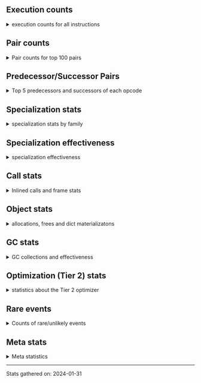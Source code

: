 ## Execution counts

<details>
<summary> execution counts for all instructions </summary>

|Name | Base Count | Head Count | Change | 
|---|---:|---:|---:|
| UNPACK_EX | 609,740 | 755,420 | 23.9% |
| LOAD_FAST_AND_CLEAR | 61,970,983 | 64,952,430 | 4.8% |
| CALL_TUPLE_1 | 24,170,285 | 25,009,577 | 3.5% |
| MAP_ADD | 34,856,906 | 35,885,329 | 3.0% |
| FOR_ITER | 116,341,800 | 119,633,082 | 2.8% |
| GET_YIELD_FROM_ITER | 20,204,856 | 20,719,864 | 2.5% |
| UNPACK_SEQUENCE | 302,787 | 310,202 | 2.4% |
| LOAD_ATTR_PROPERTY | 80,642,466 | 82,335,331 | 2.1% |
| BUILD_SET | 1,635,072 | 1,662,811 | 1.7% |
| CALL_ISINSTANCE | 882,574,072 | 896,065,207 | 1.5% |
| CALL_METHOD_DESCRIPTOR_NOARGS | 273,883,748 | 277,914,133 | 1.5% |
| JUMP_BACKWARD | 116,467,522 | 118,065,148 | 1.4% |
| MAKE_FUNCTION | 98,393,076 | 99,608,267 | 1.2% |
| LOAD_ATTR_NONDESCRIPTOR_WITH_VALUES | 146,770,586 | 148,536,170 | 1.2% |
| BUILD_MAP | 113,720,238 | 114,859,048 | 1.0% |
| BUILD_STRING | 51,376,965 | 51,890,064 | 1.0% |
| FORMAT_SIMPLE | 102,177,828 | 103,130,856 | 0.9% |
| UNPACK_SEQUENCE_TWO_TUPLE | 347,205,649 | 350,403,825 | 0.9% |
| TO_BOOL_ALWAYS_TRUE | 217,147,184 | 219,142,594 | 0.9% |
| LOAD_ATTR_MODULE | 494,468,410 | 498,785,672 | 0.9% |
| UNARY_NOT | 58,723,444 | 59,196,303 | 0.8% |
| TO_BOOL_STR | 72,456,436 | 73,037,129 | 0.8% |
| DICT_UPDATE | 65,566 | 66,088 | 0.8% |
| MAKE_CELL | 103,382,487 | 104,175,371 | 0.8% |
| GET_ITER | 698,619,666 | 703,909,472 | 0.8% |
| CALL_METHOD_DESCRIPTOR_FAST | 390,143,989 | 393,096,855 | 0.8% |
| BUILD_LIST | 318,846,243 | 321,243,085 | 0.8% |
| FOR_ITER_LIST | 635,814,418 | 640,463,038 | 0.7% |
| BUILD_TUPLE | 810,955,086 | 816,776,077 | 0.7% |
| LOAD_ATTR_METHOD_NO_DICT | 1,425,025,123 | 1,434,067,235 | 0.6% |
| FOR_ITER_GEN | 199,945,316 | 201,205,701 | 0.6% |
| LOAD_GLOBAL_BUILTIN | 4,293,189,733 | 4,319,962,897 | 0.6% |
| JUMP_BACKWARD_NO_INTERRUPT | 308,506,536 | 310,393,433 | 0.6% |
| LOAD_ATTR_SLOT | 1,631,553,056 | 1,641,350,916 | 0.6% |
| SET_ADD | 901,606 | 906,934 | 0.6% |
| LOAD_ATTR_NONDESCRIPTOR_NO_DICT | 81,684,775 | 82,158,136 | 0.6% |
| SWAP | 582,973,679 | 586,304,292 | 0.6% |
| SEND_GEN | 449,062,473 | 451,462,176 | 0.5% |
| YIELD_VALUE | 1,044,123,448 | 1,049,487,180 | 0.5% |
| LOAD_ATTR_CLASS | 99,179,367 | 98,678,391 | -0.5% |
| STORE_FAST_STORE_FAST | 1,733,695,343 | 1,725,277,290 | -0.5% |
| SET_FUNCTION_ATTRIBUTE | 89,767,433 | 90,192,301 | 0.5% |
| TO_BOOL_BOOL | 3,736,120,879 | 3,753,148,692 | 0.5% |
| RETURN_GENERATOR | 376,243,123 | 377,832,945 | 0.4% |
| UNARY_INVERT | 14,887,566 | 14,828,586 | -0.4% |
| COMPARE_OP | 136,111,158 | 136,643,439 | 0.4% |
| LOAD_GLOBAL_MODULE | 3,372,710,658 | 3,385,053,715 | 0.4% |
| EXTENDED_ARG | 386,122,657 | 387,524,173 | 0.4% |
| ENTER_EXECUTOR | 2,401,687,348 | 2,410,177,251 | 0.4% |
| TO_BOOL | 338,328,077 | 339,519,560 | 0.4% |
| COPY | 679,092,422 | 681,290,927 | 0.3% |
| LOAD_DEREF | 713,805,859 | 716,087,700 | 0.3% |
| COPY_FREE_VARS | 336,764,205 | 337,838,858 | 0.3% |
| RETURN_VALUE | 3,906,539,191 | 3,918,799,538 | 0.3% |
| CALL_PY_WITH_DEFAULTS | 217,276,359 | 217,944,769 | 0.3% |
| RESUME_CHECK | 6,376,327,304 | 6,395,778,291 | 0.3% |
| UNPACK_SEQUENCE_TUPLE | 444,455,606 | 443,131,404 | -0.3% |
| CALL_TYPE_1 | 309,878,498 | 310,767,072 | 0.3% |
| CALL_PY_EXACT_ARGS | 2,979,154,494 | 2,987,681,793 | 0.3% |
| INTERPRETER_EXIT | 1,958,722,983 | 1,964,159,139 | 0.3% |
| STORE_SUBSCR_DICT | 264,582,787 | 265,306,814 | 0.3% |
| POP_JUMP_IF_TRUE | 1,752,793,334 | 1,757,461,640 | 0.3% |
| POP_JUMP_IF_NOT_NONE | 632,951,589 | 634,583,701 | 0.3% |
| POP_TOP | 3,264,251,661 | 3,272,428,617 | 0.3% |
| TO_BOOL_NONE | 600,272,523 | 601,769,648 | 0.2% |
| DICT_MERGE | 36,043,777 | 36,133,092 | 0.2% |
| CALL_LIST_APPEND | 324,613,227 | 325,408,509 | 0.2% |
| POP_JUMP_IF_FALSE | 7,454,319,493 | 7,472,559,892 | 0.2% |
| CALL_BUILTIN_O | 868,086,840 | 870,089,723 | 0.2% |
| STORE_FAST_LOAD_FAST | 33,432,098 | 33,509,025 | 0.2% |
| LOAD_FAST | 27,380,739,251 | 27,440,043,598 | 0.2% |
| CLEANUP_THROW | 1,523 | 1,520 | -0.2% |
| STORE_FAST | 7,617,000,634 | 7,631,650,197 | 0.2% |
| BEFORE_WITH | 8,995,230 | 8,978,156 | -0.2% |
| END_FOR | 75,940,088 | 76,080,082 | 0.2% |
| CHECK_EXC_MATCH | 20,906,237 | 20,942,723 | 0.2% |
| END_SEND | 297,790,794 | 298,302,115 | 0.2% |
| POP_EXCEPT | 21,529,630 | 21,566,014 | 0.2% |
| PUSH_EXC_INFO | 21,529,779 | 21,566,163 | 0.2% |
| BINARY_OP_INPLACE_ADD_UNICODE | 7,812,000 | 7,824,720 | 0.2% |
| IS_OP | 698,060,102 | 699,188,099 | 0.2% |
| DELETE_FAST | 2,038,646 | 2,035,562 | -0.2% |
| PUSH_NULL | 1,231,428,202 | 1,233,213,343 | 0.1% |
| CALL_METHOD_DESCRIPTOR_FAST_WITH_KEYWORDS | 23,809,726 | 23,843,240 | 0.1% |
| JUMP_FORWARD | 513,110,349 | 513,818,383 | 0.1% |
| STORE_ATTR_SLOT | 1,417,230,802 | 1,419,170,344 | 0.1% |
| CALL_METHOD_DESCRIPTOR_O | 395,763,643 | 396,276,353 | 0.1% |
| RETURN_CONST | 1,897,309,151 | 1,899,694,593 | 0.1% |
| INSTRUMENTED_JUMP_BACKWARD | 9,996 | 9,984 | -0.1% |
| BINARY_SUBSCR_LIST_INT | 575,438,189 | 576,098,180 | 0.1% |
| INSTRUMENTED_FOR_ITER | 11,276 | 11,264 | -0.1% |
| CALL_BOUND_METHOD_EXACT_ARGS | 187,932,431 | 188,127,168 | 0.1% |
| CALL_KW | 243,449,437 | 243,699,594 | 0.1% |
| LOAD_FAST_LOAD_FAST | 6,190,495,526 | 6,196,648,130 | 0.1% |
| LIST_EXTEND | 36,568,968 | 36,602,129 | 0.1% |
| SET_UPDATE | 88,440 | 88,520 | 0.1% |
| INSTRUMENTED_POP_JUMP_IF_TRUE | 13,436 | 13,424 | -0.1% |
| LOAD_CONST | 7,100,697,362 | 7,106,895,596 | 0.1% |
| LOAD_FAST_CHECK | 10,962,062 | 10,953,663 | -0.1% |
| LIST_APPEND | 63,014,151 | 63,058,034 | 0.1% |
| COMPARE_OP_STR | 318,866,546 | 319,065,152 | 0.1% |
| CALL_BUILTIN_FAST | 928,575,122 | 929,142,450 | 0.1% |
| CALL | 1,106,167,453 | 1,106,814,828 | 0.1% |
| BUILD_CONST_KEY_MAP | 13,081,698 | 13,089,331 | 0.1% |
| TO_BOOL_INT | 187,201,097 | 187,097,843 | -0.1% |
| LOAD_SUPER_ATTR_METHOD | 120,948,415 | 120,888,220 | -0.0% |
| FOR_ITER_TUPLE | 328,352,243 | 328,512,974 | 0.0% |
| BINARY_SUBSCR | 506,721,671 | 506,965,526 | 0.0% |
| BINARY_SUBSCR_STR_INT | 473,175,231 | 473,401,300 | 0.0% |
| BINARY_SUBSCR_DICT | 611,803,558 | 612,090,611 | 0.0% |
| CALL_FUNCTION_EX | 186,678,460 | 186,765,957 | 0.0% |
| CONTAINS_OP | 1,010,415,898 | 1,010,813,113 | 0.0% |
| LOAD_ATTR_METHOD_WITH_VALUES | 2,019,603,538 | 2,020,389,903 | 0.0% |
| EXIT_INIT_CHECK | 89,024,191 | 88,990,866 | -0.0% |
| CALL_ALLOC_AND_ENTER_INIT | 91,307,151 | 91,273,826 | -0.0% |
| BINARY_OP | 665,254,032 | 665,013,700 | -0.0% |
| BINARY_OP_SUBTRACT_INT | 415,374,866 | 415,514,734 | 0.0% |
| CALL_BUILTIN_CLASS | 152,512,829 | 152,563,507 | 0.0% |
| CALL_INTRINSIC_1 | 155,754,563 | 155,805,395 | 0.0% |
| BINARY_OP_ADD_INT | 854,260,532 | 854,527,671 | 0.0% |
| STORE_ATTR_INSTANCE_VALUE | 1,068,062,443 | 1,067,788,955 | -0.0% |
| LOAD_ATTR_INSTANCE_VALUE | 4,449,198,092 | 4,448,122,152 | -0.0% |
| CALL_LEN | 366,792,476 | 366,867,632 | 0.0% |
| POP_JUMP_IF_NONE | 438,422,546 | 438,495,690 | 0.0% |
| LOAD_SUPER_ATTR | 18,345 | 18,342 | -0.0% |
| BINARY_SLICE | 281,669,219 | 281,713,304 | 0.0% |
| RESUME | 271,476 | 271,439 | -0.0% |
| FOR_ITER_RANGE | 86,996,447 | 86,986,114 | -0.0% |
| NOP | 935,750,120 | 935,647,716 | -0.0% |
| CALL_BUILTIN_FAST_WITH_KEYWORDS | 106,334,682 | 106,346,072 | 0.0% |
| STORE_DEREF | 91,016,084 | 91,025,823 | 0.0% |
| BINARY_SUBSCR_TUPLE_INT | 215,562,151 | 215,581,553 | 0.0% |
| BINARY_OP_SUBTRACT_FLOAT | 108,348,482 | 108,339,258 | -0.0% |
| BINARY_OP_ADD_FLOAT | 141,066,726 | 141,055,521 | -0.0% |
| LOAD_ATTR | 1,326,436,339 | 1,326,532,871 | 0.0% |
| COMPARE_OP_INT | 1,465,616,116 | 1,465,522,612 | -0.0% |
| IMPORT_FROM | 10,432,469 | 10,431,809 | -0.0% |
| STORE_SUBSCR_LIST_INT | 126,090,577 | 126,096,280 | 0.0% |
| COMPARE_OP_FLOAT | 181,195,442 | 181,187,542 | -0.0% |
| IMPORT_NAME | 9,412,937 | 9,413,292 | 0.0% |
| RAISE_VARARGS | 3,815,437 | 3,815,545 | 0.0% |
| WITH_EXCEPT_START | 184,306 | 184,301 | -0.0% |
| GET_AWAITABLE | 152,104,596 | 152,100,875 | -0.0% |
| LOAD_GLOBAL | 10,840,860 | 10,840,609 | -0.0% |
| TO_BOOL_LIST | 160,279,436 | 160,276,114 | -0.0% |
| STORE_SUBSCR | 176,834,102 | 176,830,744 | -0.0% |
| DELETE_ATTR | 5,736,132 | 5,736,030 | -0.0% |
| LOAD_SUPER_ATTR_ATTR | 3,709,872 | 3,709,929 | 0.0% |
| STORE_SLICE | 35,829,382 | 35,828,868 | -0.0% |
| BUILD_SLICE | 96,292,411 | 96,291,353 | -0.0% |
| SEND | 165,327,995 | 165,326,471 | -0.0% |
| BINARY_SUBSCR_GETITEM | 189,351,235 | 189,349,691 | -0.0% |
| DELETE_SUBSCR | 173,877,886 | 173,876,673 | -0.0% |
| LOAD_ATTR_WITH_HINT | 399,543,459 | 399,540,753 | -0.0% |
| RERAISE | 2,614,513 | 2,614,503 | -0.0% |
| BINARY_OP_MULTIPLY_INT | 175,051,556 | 175,050,936 | -0.0% |
| LOAD_ATTR_METHOD_LAZY_DICT | 59,272,368 | 59,272,172 | -0.0% |
| BEFORE_ASYNC_WITH | 3,005,926 | 3,005,920 | -0.0% |
| BINARY_OP_MULTIPLY_FLOAT | 267,963,831 | 267,964,252 | 0.0% |
| STORE_ATTR_WITH_HINT | 64,557,504 | 64,557,403 | -0.0% |
| CALL_STR_1 | 33,676,174 | 33,676,215 | 0.0% |
| STORE_ATTR | 67,200,420 | 67,200,370 | -0.0% |
| CONVERT_VALUE | 90,755,526 | 90,755,468 | -0.0% |
| UNARY_NEGATIVE | 157,245,542 | 157,245,527 | -0.0% |
| BINARY_OP_ADD_UNICODE | 91,373,466 | 91,373,460 | -0.0% |
| UNPACK_SEQUENCE_LIST | 140,831,694 | 140,831,692 | -0.0% |
| INSTRUMENTED_POP_JUMP_IF_FALSE | 19,465,840 | 19,465,840 | 0.0% |
| INSTRUMENTED_RESUME | 19,443,620 | 19,443,620 | 0.0% |
| INSTRUMENTED_RETURN_VALUE | 19,434,720 | 19,434,720 | 0.0% |
| LOAD_NAME | 13,239,120 | 13,239,120 | 0.0% |
| GET_ANEXT | 8,000,960 | 8,000,960 | 0.0% |
| END_ASYNC_FOR | 8,000,000 | 8,000,000 | 0.0% |
| GET_AITER | 8,000,000 | 8,000,000 | 0.0% |
| STORE_GLOBAL | 6,941,880 | 6,941,880 | 0.0% |
| STORE_NAME | 401,180 | 401,180 | 0.0% |
| LOAD_BUILD_CLASS | 20,080 | 20,080 | 0.0% |
| INSTRUMENTED_RETURN_CONST | 7,200 | 7,200 | 0.0% |
| LOAD_LOCALS | 3,860 | 3,860 | 0.0% |
| LOAD_FROM_DICT_OR_DEREF | 3,840 | 3,840 | 0.0% |
| DELETE_DEREF | 1,600 | 1,600 | 0.0% |
| DELETE_NAME | 900 | 900 | 0.0% |
| FORMAT_WITH_SPEC | 840 | 840 | 0.0% |
| INSTRUMENTED_POP_JUMP_IF_NONE | 720 | 720 | 0.0% |
| SETUP_ANNOTATIONS | 540 | 540 | 0.0% |
| INSTRUMENTED_JUMP_FORWARD | 400 | 400 | 0.0% |
| INSTRUMENTED_POP_JUMP_IF_NOT_NONE | 400 | 400 | 0.0% |
| CALL_INTRINSIC_2 | 80 | 80 | 0.0% |


</details>

## Pair counts

<details>
<summary> Pair counts for top 100 pairs </summary>

Not included in comparative output.


</details>

## Predecessor/Successor Pairs

<details>
<summary> Top 5 predecessors and successors of each opcode </summary>

Not included in comparative output.


</details>

## Specialization stats

<details>
<summary> specialization stats by family </summary>

### BINARY_OP

<details>
<summary> specialization stats for BINARY_OP family </summary>

|Kind | Base Count | Base Ratio | Head Count | Head Ratio | Change | 
|---|---:|---:|---:|---:|---:|
|     deferred | 712,073,143 | 26.1% | 711,832,934 | 26.1% | -0.0% |
|          hit | 2,011,949,688 | 73.8% | 2,012,348,739 | 73.8% | 0.0% |
|         miss | 49,301,771 | 1.8% | 49,301,813 | 1.8% | 0.0% |

| | Base Count | Base Ratio | Head Count | Head Ratio | Change | 
|---|---:|---:|---:|---:|---:|
| Success | 978,745 | 39.4% | 978,690 | 39.4% | -0.0% |
| Failure | 1,503,915 | 60.6% | 1,503,889 | 60.6% | -0.0% |

|Failure kind | Base Count | Base Ratio | Head Count | Head Ratio | Change | 
|---|---:|---:|---:|---:|---:|
| power | 4,808 | 0.3% | 4,794 | 0.3% | -0.3% |
| or | 17,602 | 1.2% | 17,566 | 1.2% | -0.2% |
| add other | 57,699 | 3.8% | 57,814 | 3.8% | 0.2% |
| subtract other | 12,620 | 0.8% | 12,640 | 0.8% | 0.2% |
| and int | 48,959 | 3.3% | 48,899 | 3.3% | -0.1% |
| true divide different types | 9,869 | 0.7% | 9,861 | 0.7% | -0.1% |
| true divide float | 5,124 | 0.3% | 5,122 | 0.3% | -0.0% |
| rshift | 15,534 | 1.0% | 15,528 | 1.0% | -0.0% |
| true divide other | 3,321 | 0.2% | 3,320 | 0.2% | -0.0% |
| floor divide | 32,176 | 2.1% | 32,168 | 2.1% | -0.0% |
| xor | 8,344 | 0.6% | 8,342 | 0.6% | -0.0% |
| lshift | 19,766 | 1.3% | 19,762 | 1.3% | -0.0% |
| add different types | 183,324 | 12.2% | 183,307 | 12.2% | -0.0% |
| multiply different types | 243,867 | 16.2% | 243,859 | 16.2% | -0.0% |
| subtract different types | 783,796 | 52.1% | 783,801 | 52.1% | 0.0% |
| remainder | 50,731 | 3.4% | 50,731 | 3.4% | 0.0% |
| multiply other | 4,120 | 0.3% | 4,120 | 0.3% | 0.0% |
| and other | 1,715 | 0.1% | 1,715 | 0.1% | 0.0% |
| and different types | 540 | 0.0% | 540 | 0.0% | 0.0% |


</details>

### BINARY_SLICE

<details>
<summary> specialization stats for BINARY_SLICE family </summary>


</details>

### BINARY_SUBSCR

<details>
<summary> specialization stats for BINARY_SUBSCR family </summary>

|Kind | Base Count | Base Ratio | Head Count | Head Ratio | Change | 
|---|---:|---:|---:|---:|---:|
|         miss | 4,757,518 | 0.2% | 4,760,705 | 0.2% | 0.1% |
|          hit | 2,060,572,846 | 80.1% | 2,061,760,630 | 80.1% | 0.1% |
|     deferred | 511,091,606 | 19.9% | 511,338,521 | 19.9% | 0.0% |

| | Base Count | Base Ratio | Head Count | Head Ratio | Change | 
|---|---:|---:|---:|---:|---:|
| Failure | 198,562 | 51.2% | 198,640 | 51.2% | 0.0% |
| Success | 189,021 | 48.8% | 189,070 | 48.8% | 0.0% |

|Failure kind | Base Count | Base Ratio | Head Count | Head Ratio | Change | 
|---|---:|---:|---:|---:|---:|
| tuple slice | 84 | 0.0% | 82 | 0.0% | -2.4% |
| other | 56,519 | 28.5% | 56,604 | 28.5% | 0.2% |
| buffer int | 16,780 | 8.5% | 16,777 | 8.4% | -0.0% |
| out of range | 72,699 | 36.6% | 72,697 | 36.6% | -0.0% |
| array int | 36,680 | 18.5% | 36,680 | 18.5% | 0.0% |
| list slice | 6,380 | 3.2% | 6,380 | 3.2% | 0.0% |
| sequence int | 4,280 | 2.2% | 4,280 | 2.2% | 0.0% |
| code complex parameters | 4,080 | 2.1% | 4,080 | 2.1% | 0.0% |
| buffer slice | 960 | 0.5% | 960 | 0.5% | 0.0% |
| string slice | 100 | 0.1% | 100 | 0.1% | 0.0% |


</details>

### CALL

<details>
<summary> specialization stats for CALL family </summary>

|Kind | Base Count | Base Ratio | Head Count | Head Ratio | Change | 
|---|---:|---:|---:|---:|---:|
|          hit | 8,525,482,699 | 86.6% | 8,560,597,110 | 86.6% | 0.4% |
|         miss | 213,034,552 | 2.2% | 213,723,321 | 2.2% | 0.3% |
|     deferred | 1,313,833,737 | 13.3% | 1,315,155,947 | 13.3% | 0.1% |
|        deopt | 22,840 | 0.0% | 22,840 | 0.0% | 0.0% |

| | Base Count | Base Ratio | Head Count | Head Ratio | Change | 
|---|---:|---:|---:|---:|---:|
| Success | 4,529,855 | 84.4% | 4,542,830 | 84.4% | 0.3% |
| Failure | 838,413 | 15.6% | 839,372 | 15.6% | 0.1% |

|Failure kind | Base Count | Base Ratio | Head Count | Head Ratio | Change | 
|---|---:|---:|---:|---:|---:|
| code complex parameters | 153,282 | 18.3% | 153,870 | 18.3% | 0.4% |
| class no vectorcall | 64,101 | 7.6% | 64,303 | 7.7% | 0.3% |
| method wrapper | 4,496 | 0.5% | 4,510 | 0.5% | 0.3% |
| meth descr varargs keywords | 17,918 | 2.1% | 17,958 | 2.1% | 0.2% |
| init not simple | 11,640 | 1.4% | 11,660 | 1.4% | 0.2% |
| meth descr varargs | 61,982 | 7.4% | 62,062 | 7.4% | 0.1% |
| init not python | 17,040 | 2.0% | 17,060 | 2.0% | 0.1% |
| bound method | 11,805 | 1.4% | 11,794 | 1.4% | -0.1% |
| other | 32,859 | 3.9% | 32,879 | 3.9% | 0.1% |
| cfunc noargs | 67,158 | 8.0% | 67,120 | 8.0% | -0.1% |
| cfunc varargs keywords | 27,889 | 3.3% | 27,878 | 3.3% | -0.0% |
| operator wrapper | 5,208 | 0.6% | 5,210 | 0.6% | 0.0% |
| cfunc varargs | 11,009 | 1.3% | 11,013 | 1.3% | 0.0% |
| class mutable | 50,629 | 6.0% | 50,646 | 6.0% | 0.0% |
| no dict | 100,540 | 12.0% | 100,560 | 12.0% | 0.0% |
| meth descr method fastcall keywords | 178,597 | 21.3% | 178,589 | 21.3% | -0.0% |
| cmethod | 11,040 | 1.3% | 11,040 | 1.3% | 0.0% |
| wrong number arguments | 9,520 | 1.1% | 9,520 | 1.1% | 0.0% |
| str | 1,700 | 0.2% | 1,700 | 0.2% | 0.0% |


</details>

### COMPARE_OP

<details>
<summary> specialization stats for COMPARE_OP family </summary>

|Kind | Base Count | Base Ratio | Head Count | Head Ratio | Change | 
|---|---:|---:|---:|---:|---:|
|         miss | 1,859,369 | 0.1% | 1,891,585 | 0.1% | 1.7% |
|     deferred | 137,656,851 | 6.5% | 138,218,567 | 6.6% | 0.4% |
|          hit | 1,963,818,735 | 93.4% | 1,963,883,721 | 93.4% | 0.0% |

| | Base Count | Base Ratio | Head Count | Head Ratio | Change | 
|---|---:|---:|---:|---:|---:|
| Failure | 215,352 | 68.7% | 217,533 | 68.7% | 1.0% |
| Success | 98,324 | 31.3% | 98,924 | 31.3% | 0.6% |

|Failure kind | Base Count | Base Ratio | Head Count | Head Ratio | Change | 
|---|---:|---:|---:|---:|---:|
| big int | 58,918 | 27.4% | 60,411 | 27.8% | 2.5% |
| set | 1,800 | 0.8% | 1,820 | 0.8% | 1.1% |
| bool | 4,792 | 2.2% | 4,840 | 2.2% | 1.0% |
| baseobject | 27,131 | 12.6% | 27,387 | 12.6% | 0.9% |
| different types | 49,802 | 23.1% | 50,106 | 23.0% | 0.6% |
| long float | 1,632 | 0.8% | 1,624 | 0.7% | -0.5% |
| other | 24,211 | 11.2% | 24,286 | 11.2% | 0.3% |
| string | 10,540 | 4.9% | 10,560 | 4.9% | 0.2% |
| tuple | 14,420 | 6.7% | 14,406 | 6.6% | -0.1% |
| float long | 15,686 | 7.3% | 15,673 | 7.2% | -0.1% |
| bytes | 3,320 | 1.5% | 3,320 | 1.5% | 0.0% |
| list | 3,100 | 1.4% | 3,100 | 1.4% | 0.0% |


</details>

### FOR_ITER

<details>
<summary> specialization stats for FOR_ITER family </summary>

|Kind | Base Count | Base Ratio | Head Count | Head Ratio | Change | 
|---|---:|---:|---:|---:|---:|
|     deferred | 251,660,610 | 18.4% | 254,974,492 | 18.5% | 1.3% |
|          hit | 1,112,972,116 | 81.4% | 1,119,005,386 | 81.3% | 0.5% |
|         miss | 138,136,308 | 10.1% | 138,162,441 | 10.0% | 0.0% |

| | Base Count | Base Ratio | Head Count | Head Ratio | Change | 
|---|---:|---:|---:|---:|---:|
| Failure | 159,904 | 5.7% | 162,963 | 5.8% | 1.9% |
| Success | 2,657,594 | 94.3% | 2,658,068 | 94.2% | 0.0% |

|Failure kind | Base Count | Base Ratio | Head Count | Head Ratio | Change | 
|---|---:|---:|---:|---:|---:|
| dict items | 62,114 | 38.8% | 64,883 | 39.8% | 4.5% |
| dict values | 5,560 | 3.5% | 5,640 | 3.5% | 1.4% |
| dict keys | 6,980 | 4.4% | 7,060 | 4.3% | 1.1% |
| ascii string | 2,260 | 1.4% | 2,280 | 1.4% | 0.9% |
| itertools | 4,580 | 2.9% | 4,620 | 2.8% | 0.9% |
| enumerate | 15,087 | 9.4% | 15,149 | 9.3% | 0.4% |
| other | 7,000 | 4.4% | 7,020 | 4.3% | 0.3% |
| set | 23,768 | 14.9% | 23,756 | 14.6% | -0.1% |
| zip | 13,100 | 8.2% | 13,100 | 8.0% | 0.0% |
| seq iter | 11,300 | 7.1% | 11,300 | 6.9% | 0.0% |
| reversed list | 6,060 | 3.8% | 6,060 | 3.7% | 0.0% |
| map | 1,280 | 0.8% | 1,280 | 0.8% | 0.0% |
| bytes | 515 | 0.3% | 515 | 0.3% | 0.0% |
| callable | 280 | 0.2% | 280 | 0.2% | 0.0% |
| string | 20 | 0.0% | 20 | 0.0% | 0.0% |


</details>

### LOAD_ATTR

<details>
<summary> specialization stats for LOAD_ATTR family </summary>

|Kind | Base Count | Base Ratio | Head Count | Head Ratio | Change | 
|---|---:|---:|---:|---:|---:|
|        deopt | 1,596,733 | 0.0% | 1,817,202 | 0.0% | 13.8% |
|         miss | 692,760,054 | 5.7% | 697,811,490 | 5.7% | 0.7% |
|     deferred | 2,004,352,513 | 16.4% | 2,009,402,947 | 16.4% | 0.3% |
|          hit | 10,194,181,186 | 83.5% | 10,215,425,341 | 83.5% | 0.2% |

| | Base Count | Base Ratio | Head Count | Head Ratio | Change | 
|---|---:|---:|---:|---:|---:|
| Success | 13,787,082 | 92.9% | 13,882,445 | 92.9% | 0.7% |
| Failure | 1,056,798 | 7.1% | 1,058,969 | 7.1% | 0.2% |

|Failure kind | Base Count | Base Ratio | Head Count | Head Ratio | Change | 
|---|---:|---:|---:|---:|---:|
| metaclass attribute | 223,335 | 21.1% | 225,232 | 21.3% | 0.8% |
| builtin class method | 2,940 | 0.3% | 2,960 | 0.3% | 0.7% |
| method | 137,615 | 13.0% | 137,952 | 13.0% | 0.2% |
| non overriding descriptor | 10,984 | 1.0% | 10,965 | 1.0% | -0.2% |
| class attr simple | 6,117 | 0.6% | 6,109 | 0.6% | -0.1% |
| mutable class | 67,670 | 6.4% | 67,735 | 6.4% | 0.1% |
| not managed dict | 125,763 | 11.9% | 125,714 | 11.9% | -0.0% |
| has managed dict | 306,103 | 29.0% | 306,048 | 28.9% | -0.0% |
| shadowed | 97,440 | 9.2% | 97,424 | 9.2% | -0.0% |
| overridden | 17,551 | 1.7% | 17,550 | 1.7% | -0.0% |
| class method obj | 22,200 | 2.1% | 22,200 | 2.1% | 0.0% |
| class attr descriptor | 17,760 | 1.7% | 17,760 | 1.7% | 0.0% |
| module attr not found | 10,580 | 1.0% | 10,580 | 1.0% | 0.0% |
| not in keys | 7,260 | 0.7% | 7,260 | 0.7% | 0.0% |
| non object slot | 3,420 | 0.3% | 3,420 | 0.3% | 0.0% |
| property | 60 | 0.0% | 60 | 0.0% | 0.0% |


</details>

### LOAD_GLOBAL

<details>
<summary> specialization stats for LOAD_GLOBAL family </summary>

|Kind | Base Count | Base Ratio | Head Count | Head Ratio | Change | 
|---|---:|---:|---:|---:|---:|
|          hit | 7,665,569,741 | 99.9% | 7,704,686,501 | 99.9% | 0.5% |
|         miss | 330,650 | 0.0% | 330,111 | 0.0% | -0.2% |
|     deferred | 10,626,280 | 0.1% | 10,625,575 | 0.1% | -0.0% |
|        deopt | 9,340 | 0.0% | 9,340 | 0.0% | 0.0% |

| | Base Count | Base Ratio | Head Count | Head Ratio | Change | 
|---|---:|---:|---:|---:|---:|
| Success | 545,230 | 100.0% | 545,145 | 100.0% | -0.0% |
| Failure | 0 | 0.0% | 0 | 0.0% |  |


</details>

### LOAD_SUPER_ATTR

<details>
<summary> specialization stats for LOAD_SUPER_ATTR family </summary>

|Kind | Base Count | Base Ratio | Head Count | Head Ratio | Change | 
|---|---:|---:|---:|---:|---:|
|          hit | 124,658,287 | 100.0% | 124,598,149 | 100.0% | -0.0% |
|     deferred | 9,245 | 0.0% | 9,242 | 0.0% | -0.0% |

| | Base Count | Base Ratio | Head Count | Head Ratio | Change | 
|---|---:|---:|---:|---:|---:|
| Success | 9,100 | 100.0% | 9,100 | 100.0% | 0.0% |
| Failure | 0 | 0.0% | 0 | 0.0% |  |


</details>

### POP_JUMP_IF_FALSE

<details>
<summary> specialization stats for POP_JUMP_IF_FALSE family </summary>


</details>

### POP_JUMP_IF_NONE

<details>
<summary> specialization stats for POP_JUMP_IF_NONE family </summary>


</details>

### POP_JUMP_IF_NOT_NONE

<details>
<summary> specialization stats for POP_JUMP_IF_NOT_NONE family </summary>


</details>

### POP_JUMP_IF_TRUE

<details>
<summary> specialization stats for POP_JUMP_IF_TRUE family </summary>


</details>

### SEND

<details>
<summary> specialization stats for SEND family </summary>

|Kind | Base Count | Base Ratio | Head Count | Head Ratio | Change | 
|---|---:|---:|---:|---:|---:|
|          hit | 449,031,573 | 73.1% | 451,431,276 | 73.2% | 0.5% |
|     deferred | 165,300,095 | 26.9% | 165,298,576 | 26.8% | -0.0% |
|         miss | 30,900 | 0.0% | 30,900 | 0.0% | 0.0% |

| | Base Count | Base Ratio | Head Count | Head Ratio | Change | 
|---|---:|---:|---:|---:|---:|
| Success | 6,212 | 10.6% | 6,209 | 10.6% | -0.0% |
| Failure | 52,588 | 89.4% | 52,586 | 89.4% | -0.0% |

|Failure kind | Base Count | Base Ratio | Head Count | Head Ratio | Change | 
|---|---:|---:|---:|---:|---:|
| other | 15,908 | 30.3% | 15,906 | 30.2% | -0.0% |
| async generator send | 33,180 | 63.1% | 33,180 | 63.1% | 0.0% |
| list | 3,260 | 6.2% | 3,260 | 6.2% | 0.0% |
| dict keys | 240 | 0.5% | 240 | 0.5% | 0.0% |


</details>

### STORE_ATTR

<details>
<summary> specialization stats for STORE_ATTR family </summary>

|Kind | Base Count | Base Ratio | Head Count | Head Ratio | Change | 
|---|---:|---:|---:|---:|---:|
|         miss | 191,610,600 | 7.3% | 192,566,230 | 7.4% | 0.5% |
|     deferred | 254,967,309 | 9.7% | 255,904,810 | 9.8% | 0.4% |
|          hit | 2,358,240,149 | 90.1% | 2,358,950,472 | 90.1% | 0.0% |

| | Base Count | Base Ratio | Head Count | Head Ratio | Change | 
|---|---:|---:|---:|---:|---:|
| Success | 3,747,783 | 97.5% | 3,765,866 | 97.5% | 0.5% |
| Failure | 95,928 | 2.5% | 95,924 | 2.5% | -0.0% |

|Failure kind | Base Count | Base Ratio | Head Count | Head Ratio | Change | 
|---|---:|---:|---:|---:|---:|
| not managed dict | 2,648 | 2.8% | 2,644 | 2.8% | -0.2% |
| class attr simple | 45,800 | 47.7% | 45,800 | 47.7% | 0.0% |
| not in dict | 15,520 | 16.2% | 15,520 | 16.2% | 0.0% |
| overriding descriptor | 10,640 | 11.1% | 10,640 | 11.1% | 0.0% |
| not in keys | 7,400 | 7.7% | 7,400 | 7.7% | 0.0% |
| overridden | 5,100 | 5.3% | 5,100 | 5.3% | 0.0% |
| property | 4,160 | 4.3% | 4,160 | 4.3% | 0.0% |
| no dict | 3,100 | 3.2% | 3,100 | 3.2% | 0.0% |
| method | 1,540 | 1.6% | 1,540 | 1.6% | 0.0% |
| mutable class | 20 | 0.0% | 20 | 0.0% | 0.0% |


</details>

### STORE_SLICE

<details>
<summary> specialization stats for STORE_SLICE family </summary>


</details>

### STORE_SUBSCR

<details>
<summary> specialization stats for STORE_SUBSCR family </summary>

|Kind | Base Count | Base Ratio | Head Count | Head Ratio | Change | 
|---|---:|---:|---:|---:|---:|
|          hit | 390,670,484 | 68.8% | 391,400,214 | 68.9% | 0.2% |
|     deferred | 176,729,200 | 31.1% | 176,725,838 | 31.1% | -0.0% |
|         miss | 2,880 | 0.0% | 2,880 | 0.0% | 0.0% |

| | Base Count | Base Ratio | Head Count | Head Ratio | Change | 
|---|---:|---:|---:|---:|---:|
| Success | 16,162 | 15.0% | 16,161 | 15.0% | -0.0% |
| Failure | 91,620 | 85.0% | 91,625 | 85.0% | 0.0% |

|Failure kind | Base Count | Base Ratio | Head Count | Head Ratio | Change | 
|---|---:|---:|---:|---:|---:|
| dict subclass no override | 26,143 | 28.5% | 26,146 | 28.5% | 0.0% |
| py simple | 43,417 | 47.4% | 43,419 | 47.4% | 0.0% |
| array int | 16,760 | 18.3% | 16,760 | 18.3% | 0.0% |
| out of range | 2,820 | 3.1% | 2,820 | 3.1% | 0.0% |
| bytearray int | 1,740 | 1.9% | 1,740 | 1.9% | 0.0% |
| other | 720 | 0.8% | 720 | 0.8% | 0.0% |
| list slice | 20 | 0.0% | 20 | 0.0% | 0.0% |


</details>

### TO_BOOL

<details>
<summary> specialization stats for TO_BOOL family </summary>

|Kind | Base Count | Base Ratio | Head Count | Head Ratio | Change | 
|---|---:|---:|---:|---:|---:|
|         miss | 105,904,521 | 2.0% | 107,511,427 | 2.0% | 1.5% |
|     deferred | 441,336,596 | 8.3% | 444,104,233 | 8.3% | 0.6% |
|          hit | 4,867,573,034 | 91.6% | 4,886,960,593 | 91.6% | 0.4% |

| | Base Count | Base Ratio | Head Count | Head Ratio | Change | 
|---|---:|---:|---:|---:|---:|
| Success | 2,223,315 | 76.8% | 2,253,500 | 77.0% | 1.4% |
| Failure | 672,687 | 23.2% | 673,254 | 23.0% | 0.1% |

|Failure kind | Base Count | Base Ratio | Head Count | Head Ratio | Change | 
|---|---:|---:|---:|---:|---:|
| sequence | 16,600 | 2.5% | 16,775 | 2.5% | 1.1% |
| dict | 35,102 | 5.2% | 35,300 | 5.2% | 0.6% |
| other | 171,861 | 25.5% | 172,044 | 25.6% | 0.1% |
| bytearray | 1,240 | 0.2% | 1,239 | 0.2% | -0.1% |
| float | 2,601 | 0.4% | 2,600 | 0.4% | -0.0% |
| bytes | 19,078 | 2.8% | 19,073 | 2.8% | -0.0% |
| tuple | 112,334 | 16.7% | 112,348 | 16.7% | 0.0% |
| set | 32,647 | 4.9% | 32,651 | 4.8% | 0.0% |
| mapping | 98,539 | 14.6% | 98,536 | 14.6% | -0.0% |
| number | 182,265 | 27.1% | 182,268 | 27.1% | 0.0% |
| memory view | 420 | 0.1% | 420 | 0.1% | 0.0% |


</details>

### UNPACK_SEQUENCE

<details>
<summary> specialization stats for UNPACK_SEQUENCE family </summary>

|Kind | Base Count | Base Ratio | Head Count | Head Ratio | Change | 
|---|---:|---:|---:|---:|---:|
|         miss | 2,845,160 | 0.3% | 2,801,060 | 0.3% | -1.6% |
|     deferred | 3,049,916 | 0.3% | 3,014,071 | 0.3% | -1.2% |
|          hit | 929,647,789 | 99.7% | 931,565,861 | 99.7% | 0.2% |

| | Base Count | Base Ratio | Head Count | Head Ratio | Change | 
|---|---:|---:|---:|---:|---:|
| Success | 95,616 | 97.5% | 94,756 | 97.5% | -0.9% |
| Failure | 2,415 | 2.5% | 2,435 | 2.5% | 0.8% |

|Failure kind | Base Count | Base Ratio | Head Count | Head Ratio | Change | 
|---|---:|---:|---:|---:|---:|
| other | 360 | 14.9% | 380 | 15.6% | 5.6% |
| sequence | 1,435 | 59.4% | 1,435 | 58.9% | 0.0% |
| iterator | 620 | 25.7% | 620 | 25.5% | 0.0% |


</details>


</details>

## Specialization effectiveness

<details>
<summary> specialization effectiveness </summary>

|Instructions | Base Count | Base Ratio | Head Count | Head Ratio | Change | 
|---|---:|---:|---:|---:|---:|
| Specialized misses | 1,401,074,427 | 1.0% | 1,409,394,201 | 1.0% | 0.6% |
| Specialized hits | 48,848,163,982 | 34.2% | 48,995,665,716 | 34.3% | 0.3% |
| Basic | 77,181,694,834 | 54.1% | 77,345,976,516 | 54.1% | 0.2% |
| Not specialized | 15,211,870,602 | 10.7% | 15,242,292,839 | 10.7% | 0.2% |

### Deferred by instruction

<details>
<summary> deferred by instruction </summary>

|Name | Base Count | Base Ratio | Head Count | Head Ratio | Change | 
|---|---:|---:|---:|---:|---:|
| FOR_ITER | 251,660,610 | 4.2% | 254,974,492 | 4.3% | 1.3% |
| TO_BOOL | 441,336,596 | 7.4% | 444,104,233 | 7.4% | 0.6% |
| COMPARE_OP | 137,656,851 | 2.3% | 138,218,567 | 2.3% | 0.4% |
| STORE_ATTR | 254,967,309 | 4.3% | 255,904,810 | 4.3% | 0.4% |
| LOAD_ATTR | 2,004,352,513 | 33.5% | 2,009,402,947 | 33.5% | 0.3% |
| CALL | 1,313,833,737 | 22.0% | 1,315,155,947 | 21.9% | 0.1% |
| BINARY_SUBSCR | 511,091,606 | 8.5% | 511,338,521 | 8.5% | 0.0% |
| BINARY_OP | 712,073,143 | 11.9% | 711,832,934 | 11.9% | -0.0% |
| STORE_SUBSCR | 176,729,200 | 3.0% | 176,725,838 | 2.9% | -0.0% |
| SEND | 165,300,095 | 2.8% | 165,298,576 | 2.8% | -0.0% |


</details>

### Misses by instruction

<details>
<summary> misses by instruction </summary>

|Name | Base Count | Base Ratio | Head Count | Head Ratio | Change | 
|---|---:|---:|---:|---:|---:|
| LOAD_ATTR_SLOT | 106,436,319 | 7.6% | 110,107,601 | 7.8% | 3.4% |
| LOAD_ATTR_NONDESCRIPTOR_WITH_VALUES | 67,590,519 | 4.8% | 68,353,407 | 4.8% | 1.1% |
| STORE_ATTR_SLOT | 92,872,294 | 6.6% | 93,827,993 | 6.7% | 1.0% |
| TO_BOOL_NONE | 52,136,874 | 3.7% | 52,458,442 | 3.7% | 0.6% |
| LOAD_ATTR_METHOD_WITH_VALUES | 194,775,717 | 13.9% | 195,363,671 | 13.9% | 0.3% |
| CALL_PY_EXACT_ARGS | 105,389,378 | 7.5% | 105,567,991 | 7.5% | 0.2% |
| FOR_ITER_LIST | 69,094,199 | 4.9% | 69,111,762 | 4.9% | 0.0% |
| FOR_ITER_TUPLE | 69,033,309 | 4.9% | 69,041,879 | 4.9% | 0.0% |
| LOAD_ATTR_INSTANCE_VALUE | 255,986,666 | 18.3% | 255,995,066 | 18.2% | 0.0% |
| STORE_ATTR_INSTANCE_VALUE | 98,685,326 | 7.0% | 98,685,315 | 7.0% | -0.0% |


</details>


</details>

## Call stats

<details>
<summary> Inlined calls and frame stats </summary>

| | Base Count | Base Ratio | Head Count | Head Ratio | Change | 
|---|---:|---:|---:|---:|---:|
| Calls via PyEval_EvalFrame (api) | 213,820,703 | 3.2% | 215,404,222 | 3.2% | 0.7% |
| Calls via PyEval_EvalFrame (generator) | 757,289,605 | 11.3% | 760,596,490 | 11.3% | 0.4% |
| Calls to Python functions inlined | 4,725,890,314 | 70.7% | 4,741,431,832 | 70.7% | 0.3% |
| Frames pushed | 4,548,201,371 | 68.0% | 4,561,689,285 | 68.0% | 0.3% |
| Calls to PyEval_EvalDefault | 1,961,921,065 | 29.3% | 1,967,357,215 | 29.3% | 0.3% |
| Calls via PyEval_EvalFrame (total) | 1,961,921,065 | 29.3% | 1,967,357,215 | 29.3% | 0.3% |
| Calls via PyEval_EvalFrame (function vectorcall) | 1,199,316,560 | 17.9% | 1,201,445,825 | 17.9% | 0.2% |
| Calls via PyEval_EvalFrame (vector) | 1,204,631,460 | 18.0% | 1,206,760,725 | 18.0% | 0.2% |
| Calls via PyEval_EvalFrame (slot) | 335,525,382 | 5.0% | 336,051,953 | 5.0% | 0.2% |
| Calls via PyEval_EvalFrame (function ex) | 28,925,109 | 0.4% | 28,970,066 | 0.4% | 0.2% |
| Frame objects created | 62,493,846 | 0.9% | 62,527,463 | 0.9% | 0.1% |
| Calls via PyEval_EvalFrame (method) | 212,999,229 | 3.2% | 212,988,629 | 3.2% | -0.0% |
| Calls via PyEval_EvalFrame (legacy) | 5,294,820 | 0.1% | 5,294,820 | 0.1% | 0.0% |
| Calls via PyEval_EvalFrame (build class) | 20,080 | 0.0% | 20,080 | 0.0% | 0.0% |


</details>

## Object stats

<details>
<summary> allocations, frees and dict materializatons </summary>

| | Base Count | Base Ratio | Head Count | Head Ratio | Change | 
|---|---:|---:|---:|---:|---:|
| Method cache misses | 72,422,835 |  | 75,797,365 |  | 4.7% |
| Method cache collisions | 80,657,402 |  | 83,710,419 |  | 3.8% |
| Method cache dunder misses | 8,399,269 |  | 8,082,722 |  | -3.8% |
| Method cache dunder hits | 3,183,156,039 |  | 3,215,062,051 |  | 1.0% |
| Decrefs | 26,305,944,460 | 21.6% | 26,415,496,698 | 21.7% | 0.4% |
| Increfs | 23,640,011,685 | 22.3% | 23,735,749,522 | 22.3% | 0.4% |
| Allocations from freelist | 6,044,007,040 | 36.2% | 6,061,273,580 | 36.2% | 0.3% |
| Frees to freelist | 6,051,728,108 |  | 6,069,011,810 |  | 0.3% |
| Allocations to 512 bytes | 10,519,331,415 | 63.1% | 10,549,162,960 | 63.1% | 0.3% |
| Allocations | 10,633,845,982 | 63.8% | 10,663,713,549 | 63.8% | 0.3% |
| Frees | 10,929,036,120 |  | 10,959,514,614 |  | 0.3% |
| Interpreter increfs | 82,326,436,000 | 77.7% | 82,515,931,718 | 77.7% | 0.2% |
| Interpreter decrefs | 95,321,172,655 | 78.4% | 95,539,736,790 | 78.3% | 0.2% |
| New values | 73,157,297 |  | 73,233,046 |  | 0.1% |
| Method cache hits | 2,774,398,732 |  | 2,777,230,488 |  | 0.1% |
| Allocations to 4 kbytes | 94,253,028 | 0.6% | 94,290,034 | 0.6% | 0.0% |
| Allocations over 4 kbytes | 20,261,539 | 0.1% | 20,260,555 | 0.1% | -0.0% |
| Materialize dict (on request) | 5,306,280 | 7.3% | 5,306,280 | 7.2% | 0.0% |
| Materialize dict (new key) | 189,420 | 0.3% | 189,420 | 0.3% | 0.0% |
| Materialize dict (too big) | 0 | 0.0% | 0 | 0.0% |  |
| Materialize dict (str subclass) | 0 | 0.0% | 0 | 0.0% |  |
| Dematerialize dict | 2,033,200 | 2.8% | 2,033,200 | 2.8% | 0.0% |


</details>

## GC stats

<details>
<summary> GC collections and effectiveness </summary>

|Generation | Base Collections | Base Objects collected | Base Object visits | Head Collections | Head Objects collected | Head Object visits | 
|---:|---:|---:|---:|---:|---:|---:|
| 0 | 721,912 | 45,555,462 | 5,987,369,084 | 722,145 | 45,615,558 | 5,992,078,940 |
| 1 | 64,550 | 35,461,437 | 4,887,556,308 | 64,567 | 35,513,615 | 4,887,928,926 |
| 2 | 20,812 | 53,123,197 | 18,081,549,535 | 20,811 | 53,122,495 | 18,063,160,360 |


</details>

## Optimization (Tier 2) stats

<details>
<summary> statistics about the Tier 2 optimizer </summary>

| | Base Count | Base Ratio | Head Count | Head Ratio | Change | 
|---|---:|---:|---:|---:|---:|
| Trace too long | 220 | 0.2% | 20 | 0.0% | -90.9% |
| Trace too short | 68,066 | 52.0% | 69,541 | 52.5% | 2.2% |
| Low confidence | 1,835 | 1.4% | 1,873 | 1.4% | 2.1% |
| Optimization attempts | 130,995 |  | 132,500 |  | 1.1% |
| Uops executed | 120,270,660,731 | 50.08 | 119,129,691,714 | 49.43 | -0.9% |
| Trace stack underflow | 2,260 | 1.7% | 2,246 | 1.7% | -0.6% |
| Traces executed | 2,401,687,348 |  | 2,410,177,251 |  | 0.4% |
| Traces created | 62,929 | 48.0% | 62,959 | 47.5% | 0.0% |
| Inner loop found | 2,517 | 1.9% | 2,516 | 1.9% | -0.0% |
| Trace stack overflow | 140 | 0.1% | 140 | 0.1% | 0.0% |
| Recursive call | 1,100 | 0.8% | 1,100 | 0.8% | 0.0% |

### Trace length histogram

<details>
<summary> trace length histogram </summary>

|Range | Base Count | Base Ratio | Head Count | Head Ratio | Change | 
|---|---:|---:|---:|---:|---:|
| <= 1 | 0 | 0.0% | 0 | 0.0% |  |
| <= 2 | 0 | 0.0% | 0 | 0.0% |  |
| <= 4 | 0 | 0.0% | 0 | 0.0% |  |
| <= 8 | 80 | 0.1% | 400 | 0.6% | 400.0% |
| <= 16 | 4,405 | 7.0% | 11,743 | 18.7% | 166.6% |
| <= 32 | 21,547 | 34.2% | 23,741 | 37.7% | 10.2% |
| <= 64 | 18,900 | 30.0% | 14,766 | 23.5% | -21.9% |
| <= 128 | 11,426 | 18.2% | 8,901 | 14.1% | -22.1% |
| <= 256 | 5,064 | 8.0% | 2,606 | 4.1% | -48.5% |
| <= 512 | 1,507 | 2.4% | 802 | 1.3% | -46.8% |


</details>

### Optimized trace length histogram

<details>
<summary> optimized trace length histogram </summary>

|Range | Base Count | Base Ratio | Head Count | Head Ratio | Change | 
|---|---:|---:|---:|---:|---:|
| <= 1 | 0 | 0.0% | 0 | 0.0% |  |
| <= 2 | 0 | 0.0% | 0 | 0.0% |  |
| <= 4 | 220 | 0.3% | 140 | 0.2% | -36.4% |
| <= 8 | 4,885 | 7.8% | 4,914 | 7.8% | 0.6% |
| <= 16 | 17,255 | 27.4% | 17,867 | 28.4% | 3.5% |
| <= 32 | 20,109 | 32.0% | 19,963 | 31.7% | -0.7% |
| <= 64 | 12,166 | 19.3% | 12,223 | 19.4% | 0.5% |
| <= 128 | 6,129 | 9.7% | 5,761 | 9.2% | -6.0% |
| <= 256 | 1,683 | 2.7% | 1,630 | 2.6% | -3.1% |
| <= 512 | 482 | 0.8% | 461 | 0.7% | -4.4% |


</details>

### Trace run length histogram

<details>
<summary> trace run length histogram </summary>

|Range | Base Count | Base Ratio | Head Count | Head Ratio | Change | 
|---|---:|---:|---:|---:|---:|
| <= 1 | 90,970,871 | 3.8% | 91,196,520 | 3.8% | 0.2% |
| <= 2 | 328,675,968 | 13.7% | 333,360,717 | 13.8% | 1.4% |
| <= 4 | 28,112,714 | 1.2% | 27,628,233 | 1.1% | -1.7% |
| <= 8 | 354,305,794 | 14.8% | 354,492,013 | 14.7% | 0.1% |
| <= 16 | 396,458,233 | 16.5% | 403,260,878 | 16.7% | 1.7% |
| <= 32 | 592,918,815 | 24.7% | 591,859,220 | 24.6% | -0.2% |
| <= 64 | 209,478,310 | 8.7% | 297,853,502 | 12.4% | 42.2% |
| <= 128 | 256,535,991 | 10.7% | 166,925,100 | 6.9% | -34.9% |
| <= 256 | 80,265,551 | 3.3% | 80,044,934 | 3.3% | -0.3% |
| <= 512 | 38,303,245 | 1.6% | 37,966,709 | 1.6% | -0.9% |
| <= 1,024 | 6,896,692 | 0.3% | 6,826,465 | 0.3% | -1.0% |
| <= 2,048 | 16,628,507 | 0.7% | 16,626,329 | 0.7% | -0.0% |
| <= 4,096 | 1,127,963 | 0.0% | 1,128,949 | 0.0% | 0.1% |
| <= 8,192 | 658,545 | 0.0% | 658,649 | 0.0% | 0.0% |
| <= 16,384 | 278,780 | 0.0% | 277,837 | 0.0% | -0.3% |
| <= 32,768 | 45,720 | 0.0% | 45,623 | 0.0% | -0.2% |
| <= 65,536 | 20,941 | 0.0% | 21,260 | 0.0% | 1.5% |
| <= 131,072 | 1,268 | 0.0% | 873 | 0.0% | -31.2% |
| <= 262,144 | 2,180 | 0.0% | 2,180 | 0.0% | 0.0% |
| <= 524,288 | 300 | 0.0% | 300 | 0.0% | 0.0% |
| <= 1,048,576 | 480 | 0.0% | 480 | 0.0% | 0.0% |
| <= 2,097,152 | 155 | 0.0% | 146 | 0.0% | -5.8% |
| <= 4,194,304 | 165 | 0.0% | 174 | 0.0% | 5.5% |
| <= 8,388,608 | 0 | 0.0% | 0 | 0.0% |  |
| <= 16,777,216 | 160 | 0.0% | 160 | 0.0% | 0.0% |


</details>

### Uop execution stats

<details>
<summary> uop execution stats </summary>

|Name | Base Count | Head Count | Change | 
|---|---:|---:|---:|
| BUILD_SET | 4,520 | 5,080 | 12.4% |
| _CHECK_VALIDITY | 11,961,133,763 | 10,622,980,948 | -11.2% |
| MAP_ADD | 10,887,107 | 11,871,660 | 9.0% |
| _SET_IP | 15,467,694,370 | 14,133,376,957 | -8.6% |
| CALL_ISINSTANCE | 147,290,857 | 152,246,186 | 3.4% |
| _GUARD_IS_NONE_POP | 24,603,285 | 25,105,680 | 2.0% |
| UNPACK_SEQUENCE_TUPLE | 145,513,761 | 148,290,480 | 1.9% |
| _LOAD_ATTR_CLASS | 27,754,160 | 28,256,864 | 1.8% |
| _FOR_ITER_TIER_TWO | 368,529,375 | 375,123,482 | 1.8% |
| _CHECK_ATTR_CLASS | 28,506,660 | 29,009,364 | 1.8% |
| COPY_FREE_VARS | 248,413 | 252,711 | 1.7% |
| DELETE_FAST | 40,258 | 39,745 | -1.3% |
| TO_BOOL_STR | 13,015,156 | 13,175,786 | 1.2% |
| BUILD_TUPLE | 157,489,133 | 159,083,916 | 1.0% |
| _UNPACK_SEQUENCE | 9,710 | 9,614 | -1.0% |
| BUILD_LIST | 115,790,728 | 116,784,263 | 0.9% |
| _LOAD_GLOBAL_BUILTINS | 1,171,109,961 | 1,180,074,869 | 0.8% |
| _GUARD_BUILTINS_VERSION | 1,171,119,121 | 1,180,084,029 | 0.8% |
| _GUARD_IS_NOT_NONE_POP | 49,783,832 | 50,164,720 | 0.8% |
| _GUARD_GLOBALS_VERSION | 1,808,879,802 | 1,822,623,387 | 0.8% |
| _LOAD_GLOBAL_MODULE | 631,457,172 | 636,171,630 | 0.7% |
| GET_ITER | 97,967,151 | 98,695,056 | 0.7% |
| _STORE_ATTR_INSTANCE_VALUE | 34,580,714 | 34,830,066 | 0.7% |
| CALL_METHOD_DESCRIPTOR_FAST | 68,115,491 | 68,604,765 | 0.7% |
| _GUARD_DORV_VALUES | 34,928,494 | 35,177,846 | 0.7% |
| UNPACK_SEQUENCE_TWO_TUPLE | 547,769,564 | 551,245,441 | 0.6% |
| _LOAD_ATTR_MODULE | 69,641,485 | 70,072,430 | 0.6% |
| _CHECK_ATTR_MODULE | 69,644,925 | 70,075,870 | 0.6% |
| TO_BOOL_BOOL | 926,599,108 | 931,697,701 | 0.6% |
| _POP_FRAME | 397,208,866 | 399,373,612 | 0.5% |
| TO_BOOL_ALWAYS_TRUE | 12,022,180 | 12,087,060 | 0.5% |
| STORE_FAST | 6,997,082,509 | 7,031,931,178 | 0.5% |
| _LOAD_ATTR_NONDESCRIPTOR_NO_DICT | 5,915,342 | 5,944,690 | 0.5% |
| CALL_METHOD_DESCRIPTOR_NOARGS | 154,850,328 | 155,415,344 | 0.4% |
| RESUME_CHECK | 789,339,377 | 792,096,841 | 0.3% |
| _CHECK_FUNCTION_EXACT_ARGS | 882,704,676 | 885,668,713 | 0.3% |
| _CHECK_PEP_523 | 882,704,676 | 885,668,713 | 0.3% |
| _INIT_CALL_PY_EXACT_ARGS | 873,868,219 | 876,688,267 | 0.3% |
| _PUSH_FRAME | 873,868,219 | 876,688,267 | 0.3% |
| _SAVE_RETURN_OFFSET | 873,868,219 | 876,688,267 | 0.3% |
| _CHECK_STACK_SPACE | 873,871,907 | 876,691,389 | 0.3% |
| _ITER_CHECK_LIST | 1,229,759,932 | 1,233,419,253 | 0.3% |
| _GUARD_NOT_EXHAUSTED_LIST | 1,215,798,763 | 1,219,272,415 | 0.3% |
| SET_ADD | 1,363,034 | 1,366,666 | 0.3% |
| STORE_SUBSCR_DICT | 5,026,284 | 5,036,032 | 0.2% |
| _LOAD_ATTR_METHOD_NO_DICT | 488,523,589 | 489,392,147 | 0.2% |
| CALL_METHOD_DESCRIPTOR_O | 16,224,802 | 16,250,901 | 0.2% |
| _LOAD_ATTR_METHOD_WITH_VALUES | 615,551,127 | 616,451,831 | 0.1% |
| _COMPARE_OP | 66,928,803 | 66,830,926 | -0.1% |
| _STORE_ATTR_SLOT | 66,157,041 | 66,252,762 | 0.1% |
| _GUARD_KEYS_VERSION | 663,685,957 | 664,586,645 | 0.1% |
| _GUARD_DORV_VALUES_INST_ATTR_FROM_DICT | 663,708,577 | 664,609,265 | 0.1% |
| BEFORE_WITH | 97,405 | 97,530 | 0.1% |
| _GUARD_TYPE_VERSION | 2,969,766,533 | 2,973,328,811 | 0.1% |
| _GUARD_IS_FALSE_POP | 3,818,421,915 | 3,822,890,372 | 0.1% |
| BUILD_MAP | 7,978,130 | 7,986,445 | 0.1% |
| _CHECK_MANAGED_OBJECT_HAS_VALUES | 976,170,226 | 977,165,261 | 0.1% |
| _LOAD_ATTR_INSTANCE_VALUE | 976,170,226 | 977,165,261 | 0.1% |
| _EXIT_TRACE | 1,100,788,348 | 1,101,901,173 | 0.1% |
| COMPARE_OP_INT | 425,303,948 | 425,700,067 | 0.1% |
| LOAD_FAST | 21,761,467,723 | 21,781,410,293 | 0.1% |
| _ITER_NEXT_LIST | 965,551,020 | 966,415,713 | 0.1% |
| TO_BOOL_NONE | 64,949,400 | 65,003,960 | 0.1% |
| _GUARD_IS_TRUE_POP | 1,273,501,122 | 1,274,536,590 | 0.1% |
| LOAD_DEREF | 363,906,459 | 364,189,378 | 0.1% |
| _JUMP_TO_TOP | 1,947,640,861 | 1,949,143,413 | 0.1% |
| MAKE_FUNCTION | 36,054,099 | 36,080,714 | 0.1% |
| _ITER_NEXT_TUPLE | 252,953,093 | 253,120,476 | 0.1% |
| _GUARD_NOT_EXHAUSTED_TUPLE | 392,913,914 | 393,166,311 | 0.1% |
| _ITER_CHECK_TUPLE | 469,934,976 | 470,227,353 | 0.1% |
| POP_TOP | 278,017,289 | 278,174,685 | 0.1% |
| DICT_MERGE | 7,118,741 | 7,122,257 | 0.0% |
| SET_FUNCTION_ATTRIBUTE | 28,382,927 | 28,369,050 | -0.0% |
| CALL_BUILTIN_CLASS | 28,529,188 | 28,515,547 | -0.0% |
| TO_BOOL_INT | 140,421,617 | 140,484,534 | 0.0% |
| PUSH_NULL | 448,405,528 | 448,600,158 | 0.0% |
| LIST_APPEND | 123,298,951 | 123,347,304 | 0.0% |
| _LOAD_ATTR_SLOT | 520,895,322 | 521,063,388 | 0.0% |
| COPY | 715,078,534 | 715,304,832 | 0.0% |
| BINARY_SUBSCR_TUPLE_INT | 90,049,674 | 90,073,182 | 0.0% |
| _BINARY_SUBSCR | 975,647,515 | 975,418,751 | -0.0% |
| CALL_LEN | 54,936,821 | 54,927,421 | -0.0% |
| LOAD_FAST_CHECK | 385,434 | 385,374 | -0.0% |
| MAKE_CELL | 385,081 | 385,026 | -0.0% |
| CALL_TYPE_1 | 158,315,210 | 158,335,683 | 0.0% |
| _CHECK_CALL_BOUND_METHOD_EXACT_ARGS | 38,434,460 | 38,437,522 | 0.0% |
| _INIT_CALL_BOUND_METHOD_EXACT_ARGS | 38,434,460 | 38,437,522 | 0.0% |
| LIST_EXTEND | 88,718,295 | 88,711,662 | -0.0% |
| CALL_INTRINSIC_1 | 93,960,775 | 93,954,142 | -0.0% |
| BINARY_SUBSCR_LIST_INT | 567,704,398 | 567,673,376 | -0.0% |
| _GUARD_NOT_EXHAUSTED_RANGE | 625,981,436 | 625,950,320 | -0.0% |
| _ITER_CHECK_RANGE | 626,660,156 | 626,629,040 | -0.0% |
| _LOAD_ATTR | 305,946,658 | 305,933,210 | -0.0% |
| IS_OP | 92,085,909 | 92,089,875 | 0.0% |
| _TO_BOOL | 8,909,483 | 8,909,854 | 0.0% |
| CONTAINS_OP | 1,631,593,356 | 1,631,526,175 | -0.0% |
| _ITER_NEXT_RANGE | 590,402,983 | 590,381,620 | -0.0% |
| BINARY_SUBSCR_DICT | 183,967,906 | 183,973,822 | 0.0% |
| LOAD_CONST | 6,090,383,899 | 6,090,569,078 | 0.0% |
| CALL_BUILTIN_O | 230,438,330 | 230,444,048 | 0.0% |
| CALL_BUILTIN_FAST | 369,465,705 | 369,457,842 | -0.0% |
| COMPARE_OP_FLOAT | 39,125,975 | 39,125,222 | -0.0% |
| _LOAD_ATTR_NONDESCRIPTOR_WITH_VALUES | 44,151,041 | 44,151,680 | 0.0% |
| _STORE_SUBSCR | 256,593,683 | 256,597,328 | 0.0% |
| STORE_DEREF | 1,979,888 | 1,979,908 | 0.0% |
| TO_BOOL_LIST | 17,744,913 | 17,744,747 | -0.0% |
| _LOAD_ATTR_WITH_HINT | 47,899,622 | 47,899,996 | 0.0% |
| _CHECK_ATTR_WITH_HINT | 47,899,622 | 47,899,996 | 0.0% |
| SWAP | 646,861,867 | 646,866,214 | 0.0% |
| _BINARY_OP | 485,168,094 | 485,164,895 | -0.0% |
| COMPARE_OP_STR | 1,804,908,983 | 1,804,920,593 | 0.0% |
| _BINARY_OP_SUBTRACT_INT | 237,195,485 | 237,194,084 | -0.0% |
| CALL_BUILTIN_FAST_WITH_KEYWORDS | 18,233,585 | 18,233,495 | -0.0% |
| _BINARY_OP_ADD_INT | 2,109,108,646 | 2,109,114,470 | 0.0% |
| UNARY_NEGATIVE | 4,095,034 | 4,095,044 | 0.0% |
| BINARY_SLICE | 42,065,778 | 42,065,694 | -0.0% |
| CALL_METHOD_DESCRIPTOR_FAST_WITH_KEYWORDS | 44,667,285 | 44,667,204 | -0.0% |
| _GUARD_BOTH_INT | 2,526,408,619 | 2,526,413,000 | 0.0% |
| UNARY_NOT | 10,715,254 | 10,715,264 | 0.0% |
| _BINARY_OP_MULTIPLY_INT | 179,624,848 | 179,624,806 | -0.0% |
| BINARY_SUBSCR_STR_INT | 1,187,140,187 | 1,187,140,180 | -0.0% |
| _GUARD_BOTH_FLOAT | 1,451,849,920 | 1,451,849,920 | 0.0% |
| _BINARY_OP_MULTIPLY_FLOAT | 810,468,500 | 810,468,500 | 0.0% |
| _BINARY_OP_ADD_FLOAT | 384,278,220 | 384,278,220 | 0.0% |
| STORE_SUBSCR_LIST_INT | 295,710,800 | 295,710,800 | 0.0% |
| _BINARY_OP_SUBTRACT_FLOAT | 252,097,240 | 252,097,240 | 0.0% |
| GET_ANEXT | 125,514,720 | 125,514,720 | 0.0% |
| STORE_SLICE | 121,067,660 | 121,067,660 | 0.0% |
| BUILD_SLICE | 115,518,240 | 115,518,240 | 0.0% |
| FORMAT_SIMPLE | 49,281,620 | 49,281,620 | 0.0% |
| CONVERT_VALUE | 48,726,520 | 48,726,520 | 0.0% |
| UNPACK_SEQUENCE_LIST | 38,597,320 | 38,597,320 | 0.0% |
| BUILD_STRING | 24,503,860 | 24,503,860 | 0.0% |
| CALL_STR_1 | 20,333,740 | 20,333,740 | 0.0% |
| LOAD_FAST_AND_CLEAR | 7,543,380 | 7,543,380 | 0.0% |
| _CHECK_ATTR_METHOD_LAZY_DICT | 3,199,460 | 3,199,460 | 0.0% |
| _LOAD_ATTR_METHOD_LAZY_DICT | 3,199,460 | 3,199,460 | 0.0% |
| _STORE_ATTR | 2,751,480 | 2,751,480 | 0.0% |
| _GUARD_BOTH_UNICODE | 2,147,080 | 2,147,080 | 0.0% |
| _BINARY_OP_ADD_UNICODE | 2,147,080 | 2,147,080 | 0.0% |
| STORE_GLOBAL | 1,260,560 | 1,260,560 | 0.0% |
| LOAD_NAME | 808,600 | 808,600 | 0.0% |
| STORE_NAME | 578,940 | 578,940 | 0.0% |
| UNARY_INVERT | 509,820 | 509,820 | 0.0% |
| DELETE_SUBSCR | 302,820 | 302,820 | 0.0% |
| LOAD_SUPER_ATTR_METHOD | 6,000 | 6,000 | 0.0% |
| CALL_TUPLE_1 | 2,560 | 2,560 | 0.0% |
| FORMAT_WITH_SPEC | 680 | 680 | 0.0% |
| UNPACK_EX | 100 | 100 | 0.0% |
| _CHECK_VALIDITY_AND_SET_IP |  | 1,359,014,363 |  |


</details>

### Unsupported opcodes

<details>
<summary> unsupported opcodes </summary>

|Opcode | Base Count | Head Count | Change | 
|---|---:|---:|---:|
| BINARY_SUBSCR_GETITEM | 1,600 | 2,040 | 27.5% |
| CALL_ALLOC_AND_ENTER_INIT | 1,022 | 1,181 | 15.6% |
| CALL_KW | 2,622 | 2,661 | 1.5% |
| FOR_ITER_GEN | 66,606 | 67,421 | 1.2% |
| CALL | 8,465 | 8,566 | 1.2% |
| RETURN_GENERATOR | 177 | 175 | -1.1% |
| CALL_LIST_APPEND | 3,464 | 3,502 | 1.1% |
| LOAD_ATTR_PROPERTY | 4,666 | 4,713 | 1.0% |
| YIELD_VALUE | 3,398 | 3,400 | 0.1% |
| CALL_PY_WITH_DEFAULTS | 3,200 | 3,200 | 0.0% |
| CALL_FUNCTION_EX | 1,340 | 1,340 | 0.0% |
| BINARY_OP_INPLACE_ADD_UNICODE | 160 | 160 | 0.0% |
| STORE_ATTR_WITH_HINT | 100 | 100 | 0.0% |
| SEND | 60 | 60 | 0.0% |
| IMPORT_NAME | 60 | 60 | 0.0% |


</details>


</details>

## Rare events

<details>
<summary> Counts of rare/unlikely events </summary>


</details>

## Meta stats

<details>
<summary> Meta statistics </summary>

| | Base Count | Head Count | Change | 
|---|---:|---:|---:|
| Number of data files | 1,920 | 1,920 | 0.0% |


</details>

---
Stats gathered on: 2024-01-31

